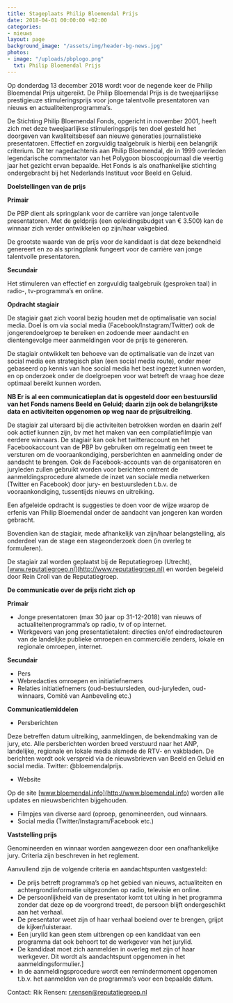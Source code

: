```yaml
---
title: Stageplaats Philip Bloemendal Prijs
date: 2018-04-01 00:00:00 +02:00
categories:
- nieuws
layout: page
background_image: "/assets/img/header-bg-news.jpg"
photos:
- image: "/uploads/pbplogo.png"
  txt: Philip Bloemendal Prijs
---
```


Op donderdag 13 december 2018  wordt voor de negende keer de Philip Bloemendal Prijs uitgereikt. De Philip Bloemendal Prijs is de tweejaarlijkse prestigieuze stimuleringsprijs voor jonge  talentvolle presentatoren van nieuws en actualiteitenprogramma’s.

De Stichting Philip Bloemendal Fonds, opgericht in november 2001, heeft zich met deze tweejaarlijkse stimuleringsprijs ten doel gesteld het doorgeven van kwaliteitsbesef aan nieuwe generaties journalistieke presentatoren. Effectief en zorgvuldig taalgebruik is hierbij een belangrijk criterium. Dit ter nagedachtenis aan Philip Bloemendal, de in 1999 overleden legendarische commentator van het Polygoon bioscoopjournaal die veertig jaar het gezicht ervan bepaalde. Het Fonds is als onafhankelijke stichting ondergebracht bij het Nederlands Instituut voor Beeld en Geluid.

**Doelstellingen van de prijs**

**Primair**

De PBP dient als springplank voor de carrière van jonge talentvolle presentatoren. Met de geldprijs (een opleidingsbudget van € 3.500) kan de winnaar zich verder ontwikkelen op zijn/haar vakgebied.

De grootste waarde van de prijs voor de kandidaat is dat deze bekendheid genereert en zo als springplank fungeert voor de carrière van jonge talentvolle presentatoren.

**Secundair**

Het stimuleren van effectief en zorgvuldig taalgebruik (gesproken taal) in radio-, tv-programma’s en online.

**Opdracht stagiair**

De stagiair gaat zich vooral bezig houden met de optimalisatie van social media. Doel is om via social media (Facebook/Instagram/Twitter) ook de jongerendoelgroep te bereiken en zodoende meer aandacht en dientengevolge meer aanmeldingen voor de prijs te genereren.

De stagiair ontwikkelt ten behoeve van de optimalisatie van de inzet van social media een strategisch plan (een social media route), onder meer gebaseerd op kennis van hoe social media het best ingezet kunnen worden,  en op onderzoek onder de doelgroepen voor wat betreft de vraag hoe deze optimaal bereikt kunnen worden.

**NB Er is al een communicatieplan dat is opgesteld door een bestuurslid van het Fonds namens Beeld en Geluid; daarin zijn ook de belangrijkste data en activiteiten opgenomen op weg naar de prijsuitreiking**.

De stagiair zal uiteraard bij die activiteiten betrokken worden en daarin zelf ook actief kunnen zijn, bv met het maken van een compilatiefilmpje van eerdere winnaars. De stagiair kan ook het twitteraccount en het Facebookaccount van de PBP bv gebruiken om regelmatig een tweet te versturen om de vooraankondiging, persberichten en aanmelding onder de aandacht te brengen. Ook de Facebook-accounts van de organisatoren en juryleden zullen gebruikt worden voor berichten omtrent de aanmeldingsprocedure alsmede de inzet van sociale media netwerken (Twitter en Facebook) door jury- en bestuursleden t.b.v. de vooraankondiging, tussentijds nieuws en uitreiking.

Een afgeleide opdracht is suggesties te doen voor de wijze waarop de erfenis van Philip Bloemendal onder de aandacht van jongeren kan worden gebracht.

Bovendien kan de stagiair, mede afhankelijk van zijn/haar belangstelling, als onderdeel van de stage een stageonderzoek doen (in overleg te formuleren).

De stagiair zal worden geplaatst bij de Reputatiegroep (Utrecht), [www.reputatiegroep.nl](http://www.reputatiegroep.nl) en worden begeleid door Rein Croll van de Reputatiegroep.

**De communicatie over de prijs richt zich op**

**Primair**

* Jonge presentatoren (max 30 jaar op 31-12-2018) van nieuws of actualiteitenprogramma’s op radio, tv of op internet.
* Werkgevers van jong presentatietalent: directies en/of eindredacteuren van de landelijke publieke omroepen en commerciële zenders, lokale en regionale omroepen, internet.

**Secundair**

* Pers
* Webredacties omroepen en initiatiefnemers
* Relaties initiatiefnemers (oud-bestuursleden, oud-juryleden, oud-winnaars, Comité van Aanbeveling etc.)

**Communicatiemiddelen**

* Persberichten

Deze betreffen datum uitreiking, aanmeldingen, de bekendmaking van de jury,  etc. Alle persberichten worden breed verstuurd naar het ANP, landelijke, regionale en lokale media alsmede de  RTV- en vakbladen. De berichten wordt ook verspreid via de nieuwsbrieven van Beeld en Geluid en social media. Twitter: @bloemendalprijs.

* Website

Op de site  [www.bloemendal.info](http://www.bloemendal.info) worden alle updates en nieuwsberichten bijgehouden.

* Filmpjes van diverse aard (oproep, genomineerden, oud winnaars.
* Social media (Twitter/Instagram/Facebook etc.)

**Vaststelling prijs**

Genomineerden en winnaar worden aangewezen door een onafhankelijke jury. Criteria zijn beschreven in het reglement.

Aanvullend zijn de volgende criteria en aandachtspunten vastgesteld:

* De prijs betreft programma’s op het gebied van nieuws, actualiteiten en achtergrondinformatie uitgezonden op radio, televisie en online.
* De persoonlijkheid van de presentator komt tot uiting in het programma zonder dat deze op de voorgrond treedt, de persoon blijft ondergeschikt aan het verhaal.
* De presentator weet zijn of haar verhaal boeiend over te brengen, grijpt de kijker/luisteraar.
* Een jurylid kan geen stem uitbrengen op een kandidaat van een programma dat ook behoort tot de werkgever van het jurylid.
* De kandidaat moet zich aanmelden in overleg met zijn of haar werkgever. Dit wordt als aandachtspunt opgenomen in het aanmeldingsformulier.]
* In de aanmeldingsprocedure wordt een remindermoment opgenomen t.b.v. het aanmelden van de programma’s voor een bepaalde datum.

Contact: Rik Rensen: [r.rensen@reputatiegroep.nl](mailto:r.rensen@reputatiegroep.nl?subject=Vraag%20stage%20Philip%20Bloemendal%20Prijs)